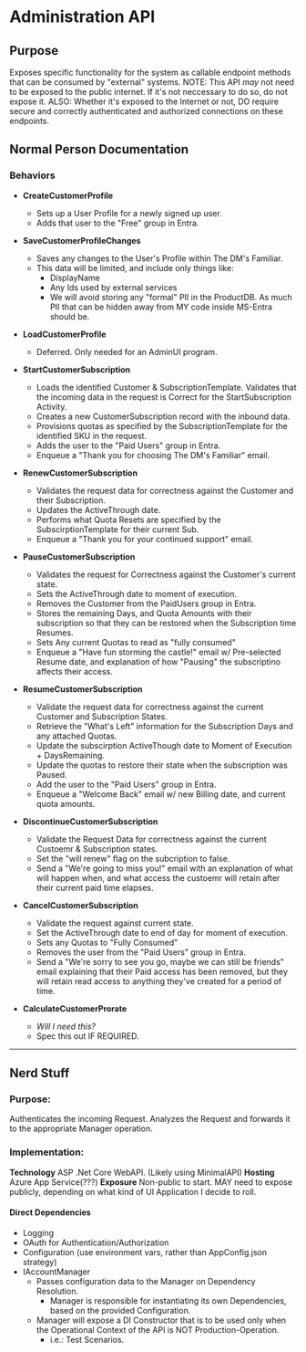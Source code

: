 # Administration API

## Purpose
Exposes specific functionality for the system as callable endpoint methods that can be consumed by "external" systems.
NOTE:  This API *may* not need to be exposed to the public internet.  If it's not neccessary to do so, do not expose it.
ALSO:  Whether it's exposed to the Internet or not, DO require secure and correctly authenticated and authorized connections on these endpoints.

## Normal Person Documentation

### Behaviors
* **CreateCustomerProfile**
  * Sets up a User Profile for a newly signed up user.
  * Adds that user to the "Free" group in Entra.
* **SaveCustomerProfileChanges**
  * Saves any changes to the User's Profile within The DM's Familiar.
  * This data will be limited, and include only things like:
    * DisplayName
    * Any Ids used by external services
    * We will avoid storing any "formal" PII in the ProductDB.  As much PII that can be hidden away from MY code inside MS-Entra should be.
* **LoadCustomerProfile**
  * Deferred.  Only needed for an AdminUI program.
  
* **StartCustomerSubscription**
  * Loads the identified Customer & SubscriptionTemplate.  Validates that the incoming data in the request is Correct for the StartSubscription Activity.
  * Creates a new CustomerSubscription record with the inbound data.
  * Provisions quotas as specified by the SubscriptionTemplate for the identified SKU in the request.
  * Adds the user to the "Paid Users" group in Entra.
  * Enqueue a "Thank you for choosing The DM's Familiar" email.
* **RenewCustomerSubscription**
  * Validates the request data for correctness against the Customer and their Subscription.
  * Updates the ActiveThrough date.
  * Performs what Quota Resets are specified by the SubscirptionTemplate for their current Sub.
  * Enqueue a "Thank you for your continued support" email.
* **PauseCustomerSubscription**
  * Validates the request for Correctness against the Customer's current state.
  * Sets the ActiveThrough date to moment of execution.
  * Removes the Customer from the PaidUsers group in Entra.
  * Stores the remaining Days, and Quota Amounts with their subscription so that they can be restored when the Subscription time Resumes.
  * Sets Any current Quotas to read as "fully consumed"
  * Enqueue a "Have fun storming the castle!" email w/ Pre-selected Resume date, and explanation of how "Pausing" the subscriptino affects their access.
* **ResumeCustomerSubscription**
  * Validate the request data for correctness against the current Customer and Subscription States.
  * Retrieve the "What's Left" information for the Subscription Days and any attached Quotas.
  * Update the subscirption ActiveThough date to Moment of Execution + DaysRemaining.
  * Update the quotas to restore their state when the subscription was Paused.
  * Add the user to the "Paid Users" group in Entra.
  * Enqueue a "Welcome Back" email w/ new Billing date, and current quota amounts.
* **DiscontinueCustomerSubscription**
  * Validate the Request Data for correctness against the current Custoemr & Subscription states.
  * Set the "will renew" flag on the subcription to false.
  * Send a "We're going to miss you!" email with an explanation of what will happen when, and what access the custoemr will retain after their current paid time elapses.
* **CancelCustomerSubscription**
  * Validate the request against current state.
  * Set the ActiveThrough date to end of day for moment of execution.
  * Sets any Quotas to "Fully Consumed"
  * Removes the user from the "Paid Users" group in Entra.
  * Send a "We're sorry to see you go, maybe we can still be friends" email explaining that their Paid access has been removed, but they will retain read access to anything they've created for a period of time.
* **CalculateCustomerProrate**
  * *Will I need this?*
  * Spec this out IF REQUIRED.

---
## Nerd Stuff

### Purpose:
Authenticates the incoming Request.
Analyzes the Request and forwards it to the appropriate Manager operation.

### Implementation:
**Technology** ASP .Net Core WebAPI.  (Likely using MinimalAPI)
**Hosting** Azure App Service(???)
**Exposure** Non-public to start.  MAY need to expose publicly, depending on what kind of UI Application I decide to roll.

 #### Direct Dependencies
 * Logging
 * OAuth for Authentication/Authorization
 * Configuration (use environment vars, rather than AppConfig.json strategy)
 * IAccountManager
   * Passes configuration data to the Manager on Dependency Resolution.
     * Manager is responsible for instantiating its own Dependencies, based on the provided Configuration.
   * Manager will expose a DI Constructor that is to be used only when the Operational Context of the API is NOT Production-Operation.
     * i.e.:  Test Scenarios. 
